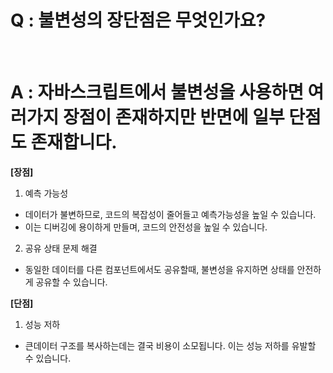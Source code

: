 # Q : 불변성의 장단점은 무엇인가요?

<br />

# A : 자바스크립트에서 불변성을 사용하면 여러가지 장점이 존재하지만 반면에 일부 단점도 존재합니다.

**[장점]**

1. 예측 가능성

- 데이터가 불변하므로, 코드의 복잡성이 줄어들고 예측가능성을 높일 수 있습니다.
- 이는 디버깅에 용이하게 만들며, 코드의 안전성을 높일 수 있습니다.

2. 공유 상태 문제 해결

- 동일한 데이터를 다른 컴포넌트에서도 공유할때, 불변성을 유지하면 상태를 안전하게 공유할 수 있습니다.

**[단점]**

1. 성능 저하

- 큰데이터 구조를 복사하는데는 결국 비용이 소모됩니다. 이는 성능 저하를 유발할 수 있습니다.
